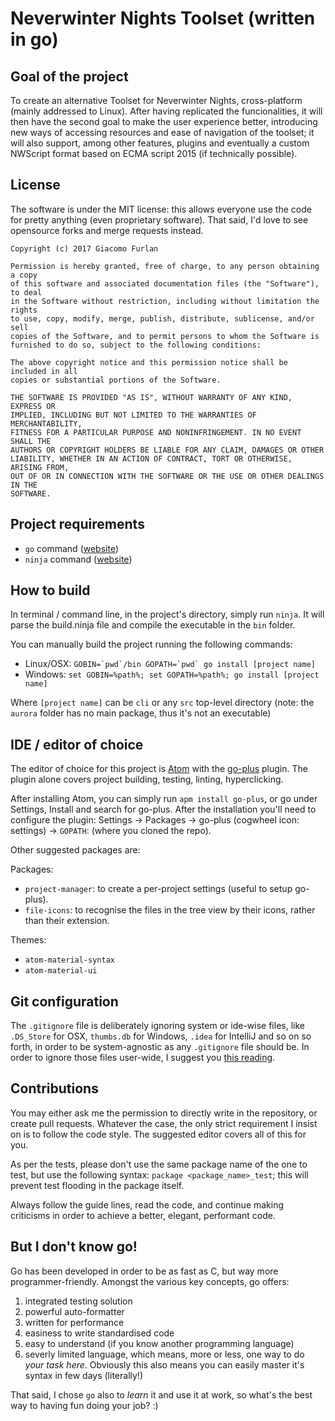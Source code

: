 # Neverwinter Nights Toolset (written in go)

## Goal of the project
To create an alternative Toolset for Neverwinter Nights, cross-platform
(mainly addressed to Linux). After having replicated the funcionalities,
it will then have the second goal to make the user experience better, introducing
new ways of accessing resources and ease of navigation of the toolset; it will also
support, among other features, plugins and eventually a custom NWScript format
based on ECMA script 2015 (if technically possible).

## License
The software is under the MIT license: this allows everyone use the code for pretty
anything (even proprietary software). That said, I'd love to see opensource forks
and merge requests instead.

```
Copyright (c) 2017 Giacomo Furlan

Permission is hereby granted, free of charge, to any person obtaining a copy
of this software and associated documentation files (the "Software"), to deal
in the Software without restriction, including without limitation the rights
to use, copy, modify, merge, publish, distribute, sublicense, and/or sell
copies of the Software, and to permit persons to whom the Software is
furnished to do so, subject to the following conditions:

The above copyright notice and this permission notice shall be included in all
copies or substantial portions of the Software.

THE SOFTWARE IS PROVIDED "AS IS", WITHOUT WARRANTY OF ANY KIND, EXPRESS OR
IMPLIED, INCLUDING BUT NOT LIMITED TO THE WARRANTIES OF MERCHANTABILITY,
FITNESS FOR A PARTICULAR PURPOSE AND NONINFRINGEMENT. IN NO EVENT SHALL THE
AUTHORS OR COPYRIGHT HOLDERS BE LIABLE FOR ANY CLAIM, DAMAGES OR OTHER
LIABILITY, WHETHER IN AN ACTION OF CONTRACT, TORT OR OTHERWISE, ARISING FROM,
OUT OF OR IN CONNECTION WITH THE SOFTWARE OR THE USE OR OTHER DEALINGS IN THE
SOFTWARE.
```

## Project requirements
- `go` command ([website](https://golang.org/))
- `ninja` command ([website](https://ninja-build.org/))

## How to build
In terminal / command line, in the project's directory, simply run `ninja`. It
will parse the build.ninja file and compile the executable in the `bin` folder.

You can manually build the project running the following commands:

- Linux/OSX: ``GOBIN=`pwd`/bin GOPATH=`pwd` go install [project name]``
- Windows: `set GOBIN=%path%; set GOPATH=%path%; go install [project name]`

Where `[project name]` can be `cli` or any `src` top-level directory (note: the `aurora`
folder has no main package, thus it's not an executable)

## IDE / editor of choice
The editor of choice for this project is  [Atom](https://atom.io) with the
[go-plus](https://atom.io/packages/go-plus) plugin. The plugin alone covers
project building, testing, linting, hyperclicking.

After installing Atom, you can simply run `apm install go-plus`, or go under Settings,
Install and search for go-plus. After the installation you'll need to configure the plugin:
Settings -> Packages -> go-plus (cogwheel icon: settings) -> `GOPATH`: (where you cloned the repo).

Other suggested packages are:

Packages:
- `project-manager`: to create a per-project settings (useful to setup go-plus).
- `file-icons`: to recognise the files in the tree view by their icons, rather than their extension.

Themes:
- `atom-material-syntax`
- `atom-material-ui`

## Git configuration
The `.gitignore` file is deliberately ignoring system or ide-wise files, like `.DS_Store`
for OSX, `thumbs.db` for Windows, `.idea` for IntelliJ and so on so forth, in order
to be system-agnostic as any `.gitignore` file should be. In order to ignore those files
user-wide, I suggest you [this reading](https://gist.github.com/subfuzion/db7f57fff2fb6998a16c).

## Contributions
You may either ask me the permission to directly write in the repository, or
create pull requests. Whatever the case, the only strict requirement I insist on
is to follow the code style. The suggested editor covers all of this for you.

As per the tests, please don't use the same package name of the one to test, but
use the following syntax: `package <package_name>_test`; this will prevent test
flooding in the package itself.

Always follow the guide lines, read the code, and continue making criticisms in order
to achieve a better, elegant, performant code.

## But I don't know go!
Go has been developed in order to be as fast as C, but way more programmer-friendly.
Amongst the various key concepts, go offers:

1. integrated testing solution
2. powerful auto-formatter
3. written for performance
4. easiness to write standardised code
5. easy to understand (if you know another programming language)
6. severly limited language, which means, more or less, one way to do _your task here_.
Obviously this also means you can easily master it's syntax in few days (literally!)

That said, I chose `go` also to _learn_ it and use it at work, so what's the best
way to having fun doing your job? :)

